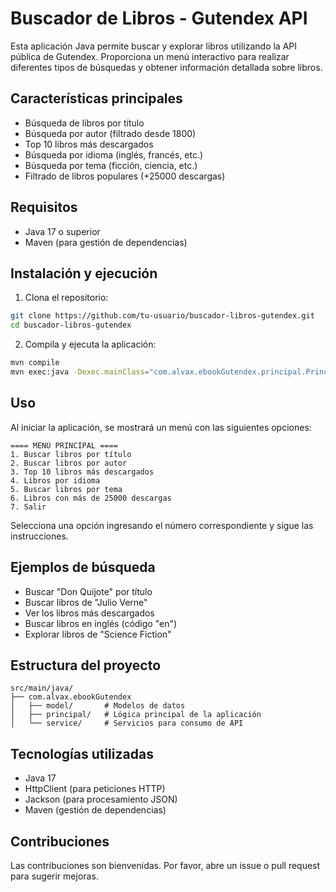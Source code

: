 # Buscador de Libros - Gutendex API

Esta aplicación Java permite buscar y explorar libros utilizando la API pública de Gutendex. Proporciona un menú interactivo para realizar diferentes tipos de búsquedas y obtener información detallada sobre libros.

## Características principales

- Búsqueda de libros por título
- Búsqueda por autor (filtrado desde 1800)
- Top 10 libros más descargados
- Búsqueda por idioma (inglés, francés, etc.)
- Búsqueda por tema (ficción, ciencia, etc.)
- Filtrado de libros populares (+25000 descargas)

## Requisitos

- Java 17 o superior
- Maven (para gestión de dependencias)

## Instalación y ejecución

1. Clona el repositorio:
```bash
git clone https://github.com/tu-usuario/buscador-libros-gutendex.git
cd buscador-libros-gutendex
```

2. Compila y ejecuta la aplicación:
```bash
mvn compile
mvn exec:java -Dexec.mainClass="com.alvax.ebookGutendex.principal.Principal"
```

## Uso

Al iniciar la aplicación, se mostrará un menú con las siguientes opciones:

```
==== MENÚ PRINCIPAL ====
1. Buscar libros por título
2. Buscar libros por autor
3. Top 10 libros más descargados
4. Libros por idioma
5. Buscar libros por tema
6. Libros con más de 25000 descargas
7. Salir
```

Selecciona una opción ingresando el número correspondiente y sigue las instrucciones.

## Ejemplos de búsqueda

- Buscar "Don Quijote" por título
- Buscar libros de "Julio Verne"
- Ver los libros más descargados
- Buscar libros en inglés (código "en")
- Explorar libros de "Science Fiction"

## Estructura del proyecto

```
src/main/java/
├── com.alvax.ebookGutendex
│   ├── model/       # Modelos de datos
│   ├── principal/   # Lógica principal de la aplicación
│   └── service/     # Servicios para consumo de API
```

## Tecnologías utilizadas

- Java 17
- HttpClient (para peticiones HTTP)
- Jackson (para procesamiento JSON)
- Maven (gestión de dependencias)

## Contribuciones

Las contribuciones son bienvenidas. Por favor, abre un issue o pull request para sugerir mejoras.

